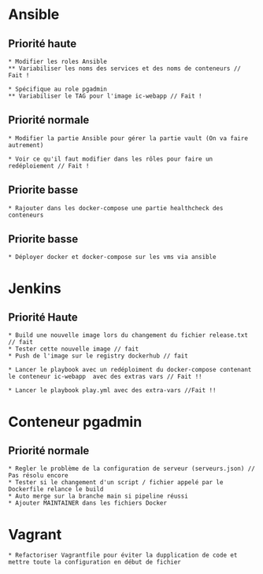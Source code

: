 # Ansible

## Priorité haute

	* Modifier les roles Ansible
	** Variabiliser les noms des services et des noms de conteneurs // Fait !

	* Spécifique au role pgadmin
	** Variabiliser le TAG pour l'image ic-webapp // Fait !

## Priorité normale

	* Modifier la partie Ansible pour gérer la partie vault (On va faire autrement)

	* Voir ce qu'il faut modifier dans les rôles pour faire un redéploiement // Fait !

## Priorite basse

	* Rajouter dans les docker-compose une partie healthcheck des conteneurs 

## Priorite basse

	* Déployer docker et docker-compose sur les vms via ansible

# Jenkins

## Priorité Haute

	* Build une nouvelle image lors du changement du fichier release.txt // fait
	* Tester cette nouvelle image // fait
	* Push de l'image sur le registry dockerhub // fait

	* Lancer le playbook avec un redéploiment du docker-compose contenant le conteneur ic-webapp  avec des extras vars // Fait !!

	* Lancer le playbook play.yml avec des extra-vars //Fait !!

# Conteneur pgadmin

## Priorité normale

	* Regler le problème de la configuration de serveur (serveurs.json) // Pas résolu encore
	* Tester si le changement d'un script / fichier appelé par le Dockerfile relance le build
	* Auto merge sur la branche main si pipeline réussi
	* Ajouter MAINTAINER dans les fichiers Docker

# Vagrant

	* Refactoriser Vagrantfile pour éviter la dupplication de code et mettre toute la configuration en début de fichier

